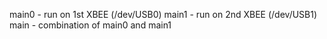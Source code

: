 main0 - run on 1st XBEE (/dev/USB0)
main1 - run on 2nd XBEE (/dev/USB1)
main - combination of main0 and main1
